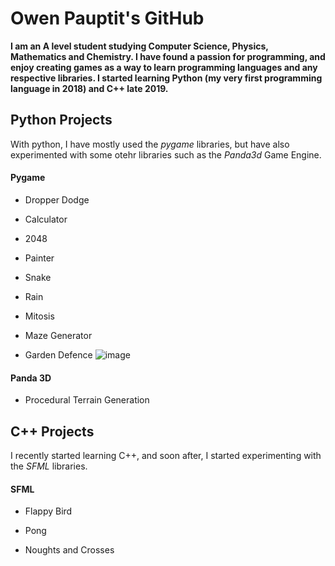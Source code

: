 # Owen Pauptit's GitHub

**I am an A level student studying Computer Science, Physics, Mathematics and Chemistry. I have found a passion for programming, and enjoy creating games as a way to learn programming languages and any respective libraries. I started learning Python (my very first programming language in 2018) and C++ late 2019.**

## Python Projects

With python, I have mostly used the _pygame_ libraries, but have also experimented with some otehr libraries such as the _Panda3d_ Game Engine.

#### Pygame

- Dropper Dodge

- Calculator

- 2048

- Painter

- Snake

- Rain

- Mitosis

- Maze Generator

- Garden Defence
![image](/Resources/Images/GardenDefenceIcon.ico)

#### Panda 3D

- Procedural Terrain Generation

## C++ Projects

I recently started learning C++, and soon after, I started experimenting with the _SFML_ libraries.

#### SFML

- Flappy Bird

- Pong

- Noughts and Crosses
